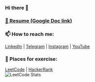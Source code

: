 ### Hi there 👋

### <a href="https://docs.google.com/document/d/19W0rGvzkZEzHNFFNjD_tDxCzzpNnHh4xmTiTQz0plxg/edit?usp=sharing" target="_blank">📝 Resume (Google Doc link)</a>

### 📫 How to reach me:

[LinkedIn](https://www.linkedin.com/in/dmitrii-podlesnykh) | [Telegram](https://t.me/DmitriiPodlesnykh) | [Instagram](https://www.instagram.com/d.podlesnykh/) | [YouTube](https://www.youtube.com/channel/UC4eAGA-fuOl0a5LIz1m1qYA)


### 🌱 Places for exercise:
[LeetCode](https://leetcode.com/DmitriiPodlesnykh/)    |   [HackerRank](https://www.hackerrank.com/d_podlesnykh)
<br/>![LeetCode Stats](https://leetcard.jacoblin.cool/DmitriiPodlesnykh?theme=unicorn&font=Itim)
<!--
**DmitriiPodlesnykh/DmitriiPodlesnykh** is a ✨ _special_ ✨ repository because its `README.md` (this file) appears on your GitHub profile.

Here are some ideas to get you started:

- 🔭 I’m currently working on ...
- 🌱 I’m currently learning ...
- 👯 I’m looking to collaborate on ...
- 🤔 I’m looking for help with ...
- 💬 Ask me about ...
- 📫 How to reach me: ...
- 😄 Pronouns: ...
- ⚡ Fun fact: ...
-->
